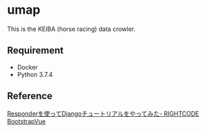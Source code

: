 # umap
This is the KEIBA (horse racing) data crowler.

## Requirement
* Docker
* Python 3.7.4

## Reference
[Responderを使ってDjangoチュートリアルをやってみた- RIGHTCODE](https://rightcode.co.jp/blog/information-technology/responder-django-tutorial-0)
[BootstrapVue](https://bootstrap-vue.js.org/)